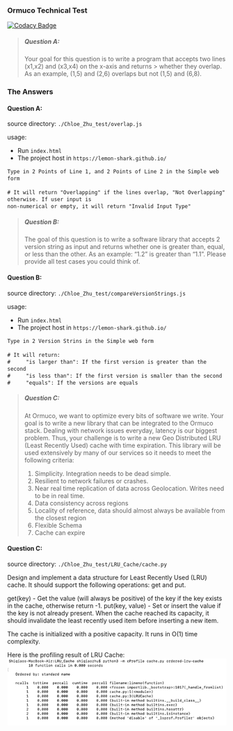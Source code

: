 ### Ormuco Technical Test

[![Codacy Badge](https://api.codacy.com/project/badge/Grade/b101ac6532624035bad423b0b3cef424)](https://app.codacy.com/manual/lemon-shark/ormuco?utm_source=github.com&utm_medium=referral&utm_content=lemon-shark/ormuco&utm_campaign=Badge_Grade_Dashboard)

>
>
> ##### Question A:
> Your goal for this question is to write a program that accepts two lines (x1,x2) and (x3,x4) on the x-axis and returns > whether they overlap. As an example, (1,5) and (2,6) overlaps but not (1,5) and (6,8).

### The Answers

#### Question A:

source directory: `./Chloe_Zhu_test/overlap.js`

usage: 

- Run `index.html`
- The project host in `https://lemon-shark.github.io/`

```
Type in 2 Points of Line 1, and 2 Points of Line 2 in the Simple web form

# It will return "Overlapping" if the lines overlap, "Not Overlapping" otherwise. If user input is 
non-numerical or empty, it will return "Invalid Input Type"
```
>
> ##### Question B:
> The goal of this question is to write a software library that accepts 2 version string as input and returns whether one is greater than, equal, or less than the other. As an example: “1.2” is greater than “1.1”. Please provide all test cases you could think of.
>

#### Question B:

source directory: `./Chloe_Zhu_test/compareVersionStrings.js`

usage: 

- Run `index.html`
- The project host in `https://lemon-shark.github.io/`
```
Type in 2 Version Strins in the Simple web form

# It will return:
#     "is larger than": If the first version is greater than the second  
#     "is less than": If the first version is smaller than the second
#     "equals": If the versions are equals
```
> ##### Question C:
> At Ormuco, we want to optimize every bits of software we write. Your goal is to write a new library that can be integrated to the Ormuco stack. Dealing with network issues everyday, latency is our biggest problem. Thus, your challenge is to write a new Geo Distributed LRU (Least Recently Used) cache with time expiration. This library will be used extensively by many of our services so it needs to meet the following criteria:
> 1. Simplicity. Integration needs to be dead simple.
> 2. Resilient to network failures or crashes.
> 3. Near real time replication of data across Geolocation. Writes need to be in real time.
> 4. Data consistency across regions
> 5. Locality of reference, data should almost always be available from the closest region
> 6. Flexible Schema
> 7. Cache can expire 
>
#### Question C:

source directory: `./Chloe_Zhu_test/LRU_Cache/cache.py`

Design and implement a data structure for Least Recently Used (LRU) cache. It should support the following operations: get and put.

get(key) - Get the value (will always be positive) of the key if the key exists in the cache, otherwise return -1.
put(key, value) - Set or insert the value if the key is not already present. When the cache reached its capacity, it should invalidate the least recently used item before inserting a new item.

The cache is initialized with a positive capacity. It runs in O(1) time complexity. 

Here is the profiling result of LRU Cache:
![Alt text](chloe_zhu_test/LRU_Cache/cache.png?raw=true "Profiling result")


